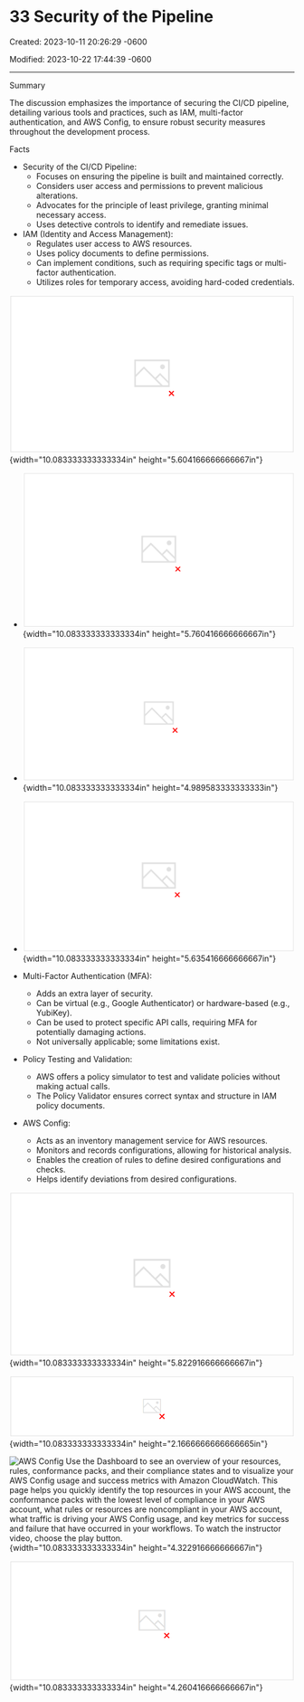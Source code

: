 # 33 Security of the Pipeline

Created: 2023-10-11 20:26:29 -0600

Modified: 2023-10-22 17:44:39 -0600

---

Summary

The discussion emphasizes the importance of securing the CI/CD pipeline, detailing various tools and practices, such as IAM, multi-factor authentication, and AWS Config, to ensure robust security measures throughout the development process.

Facts

- Security of the CI/CD Pipeline:
  - Focuses on ensuring the pipeline is built and maintained correctly.
  - Considers user access and permissions to prevent malicious alterations.
  - Advocates for the principle of least privilege, granting minimal necessary access.
  - Uses detective controls to identify and remediate issues.
- IAM (Identity and Access Management):
  - Regulates user access to AWS resources.
  - Uses policy documents to define permissions.
  - Can implement conditions, such as requiring specific tags or multi-factor authentication.
  - Utilizes roles for temporary access, avoiding hard-coded credentials.



![Temporary credentials • Trusted users can: • Assume roles on a temporary basis • Use temporary credentials to access your AWS resources • Not always necessary to create additional IAM users/ accounts • Can provide access without having to define an AWS identity for them • Common scenarios to use temporary credentials: • IAM roles • Cross-account access • Identity federation training and certification ](../../../media/AWS-DevOps-Module-10-33-Security-of-the-Pipeline-image1.png){width="10.083333333333334in" height="5.604166666666667in"}



- ![AWS Security Token Service training and -1 certification • Provide trusted users with temporary credentials that give controlled access to your resources • Use AWS STS APIs to request temporary credentials: • AssumeR01e • AssumeRoIeWithWebIdentity • AssumeR01eWithSAML • GetFederationToken • GetSessionToken O web Semce% or A rese•ed ](../../../media/AWS-DevOps-Module-10-33-Security-of-the-Pipeline-image2.png){width="10.083333333333334in" height="5.760416666666667in"}



- ![Switching roles • Allows practice of the least-privilege principle training and certification • You should have only the permission to perform the current task • Use elevated permissions only if the task requires them • Permissions can be removed after task is completed • Example: If you need to push a new version of an application to the production environment: 1. Switch roles to get deployment permissions in the production environment 2. Perform the tasks 3. Switch back to your normal user account ](../../../media/AWS-DevOps-Module-10-33-Security-of-the-Pipeline-image3.png){width="10.083333333333334in" height="4.989583333333333in"}



- ![How to switch roles? 1. Create a role for cross-account access • Performed by the administrator of the trusted account training and certification 2. Establish trust from the account that owns the role and the resources to the account that contains the user • Allows any user in the trusted account to assume the role 3. Enable only specific users in the trusted account to assume the role • Performed by the administrator of the trusted account O web Semce% A rese•ed ](../../../media/AWS-DevOps-Module-10-33-Security-of-the-Pipeline-image4.png){width="10.083333333333334in" height="5.635416666666667in"}
- Multi-Factor Authentication (MFA):
  - Adds an extra layer of security.
  - Can be virtual (e.g., Google Authenticator) or hardware-based (e.g., YubiKey).
  - Can be used to protect specific API calls, requiring MFA for potentially damaging actions.
  - Not universally applicable; some limitations exist.
- Policy Testing and Validation:
  - AWS offers a policy simulator to test and validate policies without making actual calls.
  - The Policy Validator ensures correct syntax and structure in IAM policy documents.
- AWS Config:
  - Acts as an inventory management service for AWS resources.
  - Monitors and records configurations, allowing for historical analysis.
  - Enables the creation of rules to define desired configurations and checks.
  - Helps identify deviations from desired configurations.



![](../../../media/AWS-DevOps-Module-10-33-Security-of-the-Pipeline-image5.png){width="10.083333333333334in" height="5.822916666666667in"}



![DevSecOps is certainly about security, but it is just as much about the processes you use to build applications and helping to ensure security is built in to those processes by design. In this lesson, you learn how to implement DevSecOps. ](../../../media/AWS-DevOps-Module-10-33-Security-of-the-Pipeline-image6.png){width="10.083333333333334in" height="2.1666666666666665in"}





![AWS Config Use the Dashboard to see an overview of your resources, rules, conformance packs, and their compliance states and to visualize your AWS Config usage and success metrics with Amazon CloudWatch. This page helps you quickly identify the top resources in your AWS account, the conformance packs with the lowest level of compliance in your AWS account, what rules or resources are noncompliant in your AWS account, what traffic is driving your AWS Config usage, and key metrics for success and failure that have occurred in your workflows. To watch the instructor video, choose the play button. ](../../../media/AWS-DevOps-Module-10-33-Security-of-the-Pipeline-image7.png){width="10.083333333333334in" height="4.322916666666667in"}









![With security of the pipeline, what should you focus on? User management Least privilege Detective controls Infrastructure controls ](../../../media/AWS-DevOps-Module-10-33-Security-of-the-Pipeline-image8.png){width="10.083333333333334in" height="4.260416666666667in"}
















